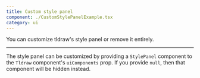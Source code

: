 ```yaml
---
title: Custom style panel
component: ./CustomStylePanelExample.tsx
category: ui
---
```


You can customize tldraw's style panel or remove it entirely.

---

The style panel can be customized by providing a `StylePanel` component to the `Tldraw` component's `uiComponents` prop. If you provide `null`, then that component will be hidden instead.
